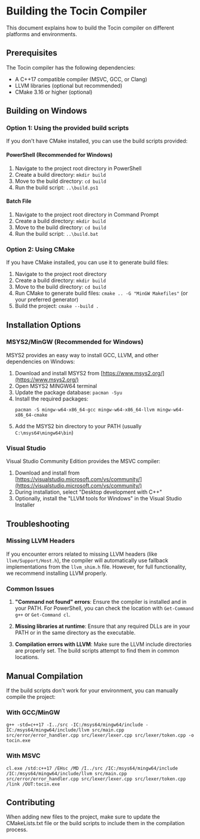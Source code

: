 # Building the Tocin Compiler

This document explains how to build the Tocin compiler on different platforms and environments.

## Prerequisites

The Tocin compiler has the following dependencies:

- A C++17 compatible compiler (MSVC, GCC, or Clang)
- LLVM libraries (optional but recommended)
- CMake 3.16 or higher (optional)

## Building on Windows

### Option 1: Using the provided build scripts

If you don't have CMake installed, you can use the build scripts provided:

#### PowerShell (Recommended for Windows)

1. Navigate to the project root directory in PowerShell
2. Create a build directory: `mkdir build`
3. Move to the build directory: `cd build`
4. Run the build script: `..\build.ps1`

#### Batch File

1. Navigate to the project root directory in Command Prompt
2. Create a build directory: `mkdir build`
3. Move to the build directory: `cd build`
4. Run the build script: `..\build.bat`

### Option 2: Using CMake

If you have CMake installed, you can use it to generate build files:

1. Navigate to the project root directory
2. Create a build directory: `mkdir build`
3. Move to the build directory: `cd build`
4. Run CMake to generate build files: `cmake .. -G "MinGW Makefiles"` (or your preferred generator)
5. Build the project: `cmake --build .`

## Installation Options

### MSYS2/MinGW (Recommended for Windows)

MSYS2 provides an easy way to install GCC, LLVM, and other dependencies on Windows:

1. Download and install MSYS2 from [https://www.msys2.org/](https://www.msys2.org/)
2. Open MSYS2 MINGW64 terminal
3. Update the package database: `pacman -Syu`
4. Install the required packages:
   ```
   pacman -S mingw-w64-x86_64-gcc mingw-w64-x86_64-llvm mingw-w64-x86_64-cmake
   ```
5. Add the MSYS2 bin directory to your PATH (usually `C:\msys64\mingw64\bin`)

### Visual Studio

Visual Studio Community Edition provides the MSVC compiler:

1. Download and install from [https://visualstudio.microsoft.com/vs/community/](https://visualstudio.microsoft.com/vs/community/)
2. During installation, select "Desktop development with C++"
3. Optionally, install the "LLVM tools for Windows" in the Visual Studio Installer

## Troubleshooting

### Missing LLVM Headers

If you encounter errors related to missing LLVM headers (like `llvm/Support/Host.h`), 
the compiler will automatically use fallback implementations from the `llvm_shim.h` file.
However, for full functionality, we recommend installing LLVM properly.

### Common Issues

1. **"Command not found" errors**: Ensure the compiler is installed and in your PATH.
   For PowerShell, you can check the location with `Get-Command g++` or `Get-Command cl`.

2. **Missing libraries at runtime**: Ensure that any required DLLs are in your PATH or
   in the same directory as the executable.

3. **Compilation errors with LLVM**: Make sure the LLVM include directories are properly set.
   The build scripts attempt to find them in common locations.

## Manual Compilation

If the build scripts don't work for your environment, you can manually compile the project:

### With GCC/MinGW

```
g++ -std=c++17 -I../src -IC:/msys64/mingw64/include -IC:/msys64/mingw64/include/llvm src/main.cpp src/error/error_handler.cpp src/lexer/lexer.cpp src/lexer/token.cpp -o tocin.exe
```

### With MSVC

```
cl.exe /std:c++17 /EHsc /MD /I../src /IC:/msys64/mingw64/include /IC:/msys64/mingw64/include/llvm src/main.cpp src/error/error_handler.cpp src/lexer/lexer.cpp src/lexer/token.cpp /link /OUT:tocin.exe
```

## Contributing

When adding new files to the project, make sure to update the CMakeLists.txt file or 
the build scripts to include them in the compilation process. 
